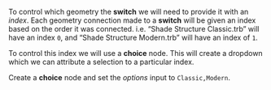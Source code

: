 To control which geometry the **switch** we will need to provide it with an *index*. Each geometry connection made to a **switch** will be given an index based on the order it was connected. i.e. “Shade Structure Classic.trb” will have an  index `0`, and “Shade Structure Modern.trb” will have an index of `1`.

To control this index we will use a **choice** node. This will create a dropdown which we can attribute a selection to a particular index.

Create a **choice** node and set the *options* input to `Classic,Modern`.